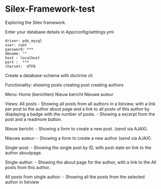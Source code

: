 # Silex-Framework-test
Exploring the Silex framework.

Enter your database details in App/config/settings.yml

    driver: pdo_mysql
    user: root
    password: ***
    dbname: ""
    host : localhost
    port :  ***
    charset:  UTF8 
    
Create a database-schema with doctrine cli

Functionality:
  showing posts
  creating post
  creating authors

Menu:
  Home (berichten)
  Nieuw bericht
  Nieuwe auteur
 
Views:
  All posts - Showing all posts from all authors in a listview, with a link per post to the author about page 
              and a link to all posts of this author by displaying a badge with the number of posts.
            - Showing a excerpt from the post and a readmore button.
        
  Nieuw bericht:
             - Showing a form to create a new post. (send via AJAX).
  
  Nieuwe auteur:
             - Showing a form to create a new author (send via AJAX).
        
  Single-post: 
             - Showing the single post by ID, with post-date en link to the author aboutpage.
             
  Single-author: 
             - Showing the about page for the author, with a link to the All posts from this author.
             
  All posts from single author: 
             - Showing all the posts from the selected author in listview
  
        
  
  
